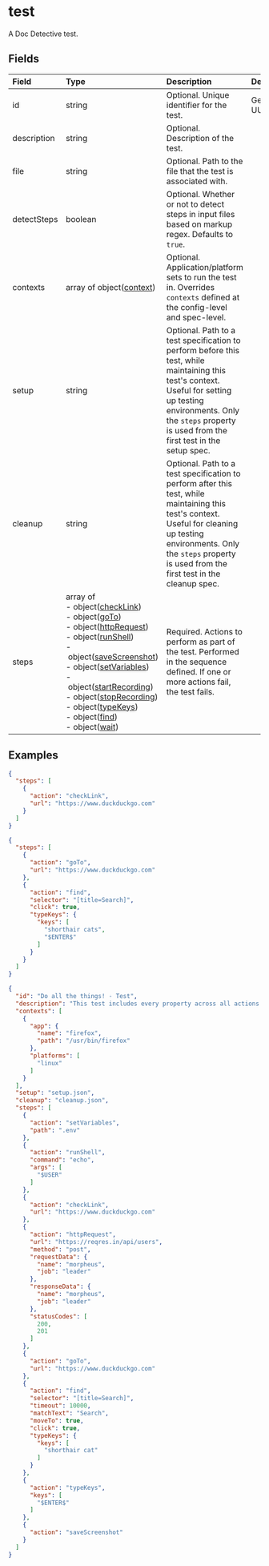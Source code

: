 
# test

A Doc Detective test.

## Fields

Field | Type | Description | Default
:-- | :-- | :-- | :--
id | string |  Optional. Unique identifier for the test. | Generated UUID
description | string |  Optional. Description of the test. | 
file | string |  Optional. Path to the file that the test is associated with. | 
detectSteps | boolean |  Optional. Whether or not to detect steps in input files based on markup regex. Defaults to `true`. | 
contexts | array of object([context](/docs/references/schemas/context)) |  Optional. Application/platform sets to run the test in. Overrides `contexts` defined at the config-level and spec-level. | 
setup | string |  Optional. Path to a test specification to perform before this test, while maintaining this test's context. Useful for setting up testing environments. Only the `steps` property is used from the first test in the setup spec. | 
cleanup | string |  Optional. Path to a test specification to perform after this test, while maintaining this test's context. Useful for cleaning up testing environments. Only the `steps` property is used from the first test in the cleanup spec. | 
steps | array of <br/>-&nbsp;object([checkLink](/docs/references/schemas/checkLink))<br/>-&nbsp;object([goTo](/docs/references/schemas/goTo))<br/>-&nbsp;object([httpRequest](/docs/references/schemas/httpRequest))<br/>-&nbsp;object([runShell](/docs/references/schemas/runShell))<br/>-&nbsp;object([saveScreenshot](/docs/references/schemas/saveScreenshot))<br/>-&nbsp;object([setVariables](/docs/references/schemas/setVariables))<br/>-&nbsp;object([startRecording](/docs/references/schemas/startRecording))<br/>-&nbsp;object([stopRecording](/docs/references/schemas/stopRecording))<br/>-&nbsp;object([typeKeys](/docs/references/schemas/typeKeys))<br/>-&nbsp;object([find](/docs/references/schemas/find))<br/>-&nbsp;object([wait](/docs/references/schemas/wait)) |  Required. Actions to perform as part of the test. Performed in the sequence defined. If one or more actions fail, the test fails. | 

## Examples

```json
{
  "steps": [
    {
      "action": "checkLink",
      "url": "https://www.duckduckgo.com"
    }
  ]
}
```

```json
{
  "steps": [
    {
      "action": "goTo",
      "url": "https://www.duckduckgo.com"
    },
    {
      "action": "find",
      "selector": "[title=Search]",
      "click": true,
      "typeKeys": {
        "keys": [
          "shorthair cats",
          "$ENTER$"
        ]
      }
    }
  ]
}
```

```json
{
  "id": "Do all the things! - Test",
  "description": "This test includes every property across all actions.",
  "contexts": [
    {
      "app": {
        "name": "firefox",
        "path": "/usr/bin/firefox"
      },
      "platforms": [
        "linux"
      ]
    }
  ],
  "setup": "setup.json",
  "cleanup": "cleanup.json",
  "steps": [
    {
      "action": "setVariables",
      "path": ".env"
    },
    {
      "action": "runShell",
      "command": "echo",
      "args": [
        "$USER"
      ]
    },
    {
      "action": "checkLink",
      "url": "https://www.duckduckgo.com"
    },
    {
      "action": "httpRequest",
      "url": "https://reqres.in/api/users",
      "method": "post",
      "requestData": {
        "name": "morpheus",
        "job": "leader"
      },
      "responseData": {
        "name": "morpheus",
        "job": "leader"
      },
      "statusCodes": [
        200,
        201
      ]
    },
    {
      "action": "goTo",
      "url": "https://www.duckduckgo.com"
    },
    {
      "action": "find",
      "selector": "[title=Search]",
      "timeout": 10000,
      "matchText": "Search",
      "moveTo": true,
      "click": true,
      "typeKeys": {
        "keys": [
          "shorthair cat"
        ]
      }
    },
    {
      "action": "typeKeys",
      "keys": [
        "$ENTER$"
      ]
    },
    {
      "action": "saveScreenshot"
    }
  ]
}
```
